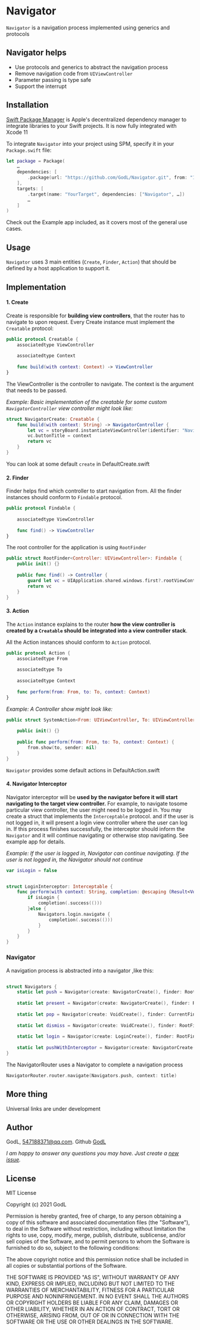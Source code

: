 # Navigator

`Navigator` is a navigation process implemented using generics and protocols

## Navigator helps

- Use protocols and generics to abstract the navigation process
- Remove navigation code from  `UIViewController`
- Parameter passing is type safe
- Support the interrupt

## Installation

[Swift Package Manager](https://swift.org/package-manager/) is Apple's decentralized dependency manager to integrate libraries to your Swift projects. It is now fully integrated with Xcode 11

To integrate `Navigator` into your project using SPM, specify it in your `Package.swift` file:

```swift
let package = Package(
    …
    dependencies: [
        .package(url: "https://github.com/GodL/Navigator.git", from: "1.0.1"),
    ],
    targets: [
        .target(name: "YourTarget", dependencies: ["Navigator", …])
        …
    ]
)
```

Check out the Example app included, as it covers most of the general use cases.


## Usage

`Navigator` uses 3 main entities (`Create`, `Finder`, `Action`) that should be defined by a host application to support it.


## Implementation

#### 1. Create

Create is responsible for **building view controllers**, that the router has to navigate to upon request.
Every Create instance must implement the `Creatable` protocol:

```swift
public protocol Creatable {
    associatedtype ViewController
    
    associatedtype Context
    
    func build(with context: Context) -> ViewController
}
```

The ViewController is the controller to navigate.
The context is the argument that needs to be passed.

*Example: Basic implementation of the creatable for some custom `NavigatorController` view controller might look like:*

```swift
struct NavigatorCreate: Creatable {
    func build(with context: String) -> NavigatorController {
        let vc = storyBoard.instantiateViewController(identifier: "Navigator") as! NavigatorController
        vc.buttonTitle = context
        return vc
    }
}
```
You can look at some  default `create`  in DefaultCreate.swift

#### 2. Finder

Finder helps find which controller to start navigation from.
All the finder instances should conform to `Findable` protocol.

```swift 
public protocol Findable {
    
    associatedtype ViewController
    
    func find() -> ViewController
}
```
The root controller for the application  is using `RootFinder`

```swift 
public struct RootFinder<Controller: UIViewController>: Findable {
    public init() {}
    
    public func find() -> Controller {
        guard let vc = UIApplication.shared.windows.first?.rootViewController as? Controller else { fatalError("Generic parameter error") }
        return vc
    }
}
```

#### 3. Action

The `Action` instance explains to the router **how the view controller is created by a `Creatable` should be integrated into a view controller stack**.

All the Action instances should conform to `Action` protocol.

```swift 
public protocol Action {
    associatedtype From
    
    associatedtype To
    
    associatedtype Context
    
    func perform(from: From, to: To, context: Context)
}
```
*Example: A Controller show might look like:*

```swift 
public struct SystemAction<From: UIViewController, To: UIViewController, Context>: Action {
    
    public init() {}
    
    public func perform(from: From, to: To, context: Context) {
        from.show(to, sender: nil)
    }
}
```

`Navigator` provides some default actions in DefaultAction.swift 

#### 4. Navigator Interceptor

Navigator interceptor will be **used by the navigator before it will start navigating to the target view controller.** For example, to navigate tosome particular view controller, the user might need to be logged in.
You may create a struct that implements the `Interceptable` protocol.
and if the user is not logged in, it will present a login view controller where the user can log in. If this process finishes successfully,
the interceptor should inform the `Navigator` and it will continue navigating or otherwise stop navigating. See example app for details.

*Example: If the user is logged in, Navigator can continue navigating. If the user is not logged in, the Navigator should not continue*

```swift
var isLogin = false


struct LoginInterceptor: Interceptable {
    func perform(with context: String, completion: @escaping (Result<Void, Error>) -> Void) {
        if isLogin {
            completion(.success(()))
        }else {
            Navigators.login.navigate {
                completion(.success(()))
            }
        }
    }
}
```

### Navigator
A navigation process is abstracted into a navigator ,like this:

```swift

struct Navigators {
    static let push = Navigator(create: NavigatorCreate(), finder: RootFinder<UIViewController>(), action: SystemAction())
    
    static let present = Navigator(create: NavigatorCreate(), finder: RootFinder<UIViewController>(), action: PresentAction())
    
    static let pop = Navigator(create: VoidCreate(), finder: CurrentFinder<UIViewController>(), action: PopAction())
    
    static let dismiss = Navigator(create: VoidCreate(), finder: RootFinder<UIViewController>(), action: DismissAction())
    
    static let login = Navigator(create: LoginCreate(), finder: RootFinder<UIViewController>(), action: PresentAction())
    
    static let pushWithInterceptor = Navigator(create: NavigatorCreate(), finder: RootFinder<UIViewController>(), action: SystemAction(), interceptor: LoginInterceptor())
}
```

The NavigatorRouter uses a Navigator to complete a navigation process

```swift 
NavigatorRouter.router.navigate(Navigators.push, context: title)
```

## More thing
Universal links are under development

## Author

GodL, 547188371@qq.com. Github [GodL](https://github.com/GodL)

*I am happy to answer any questions you may have. Just create a [new issue](https://github.com/GodL/Navigator/issues/new).*

## License

MIT License

Copyright (c) 2021 GodL

Permission is hereby granted, free of charge, to any person obtaining a copy
of this software and associated documentation files (the "Software"), to deal
in the Software without restriction, including without limitation the rights
to use, copy, modify, merge, publish, distribute, sublicense, and/or sell
copies of the Software, and to permit persons to whom the Software is
furnished to do so, subject to the following conditions:

The above copyright notice and this permission notice shall be included in all
copies or substantial portions of the Software.

THE SOFTWARE IS PROVIDED "AS IS", WITHOUT WARRANTY OF ANY KIND, EXPRESS OR
IMPLIED, INCLUDING BUT NOT LIMITED TO THE WARRANTIES OF MERCHANTABILITY,
FITNESS FOR A PARTICULAR PURPOSE AND NONINFRINGEMENT. IN NO EVENT SHALL THE
AUTHORS OR COPYRIGHT HOLDERS BE LIABLE FOR ANY CLAIM, DAMAGES OR OTHER
LIABILITY, WHETHER IN AN ACTION OF CONTRACT, TORT OR OTHERWISE, ARISING FROM,
OUT OF OR IN CONNECTION WITH THE SOFTWARE OR THE USE OR OTHER DEALINGS IN THE
SOFTWARE.





